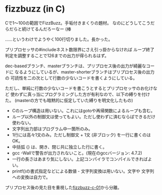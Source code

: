 fizzbuzz (in C)
===============
Cで1〜100の範囲でFizzBuzz。手垢付きまくりの題材。
なのにどうしてこうだらだらと続けてるんだろーなー (棒

……というわけでようやく100行切りました。長かった。

プリプロセッサの#includeネスト数限界にさえ引っ掛からなければ
ループ終了判定を調整することで126までの出力が得られるはず。

dec-basedブランチ、masterブランチは、プリプロセス後の出力が綺麗なコードに
なるようにしているが、master-shorterブランチはプリプロセス後の出力の
可読性を二の次として行数の少ないコードを書くようにしている。

ただし、単純に行数の少ないコードを書こうとするとプリプロセッサのお化けなど
使わずに真っ当にプログラミングした方が有利なので、以下の縛りを付けた。
(masterの方でも暗黙的に仮定していた縛りを明文化したもの)

* Cのループ構造は用いない。これにはgotoや再帰関数によるループも含む。
* ループ以外の制御文は使ってもよい。ただし使わずに済むならばできるだけ
  使わない。
* 文字列出力部はプログラム中一箇所のみ。
* 1行には高々1文のみ。ただし制御文 + 1文 (非ブロック) を一行に書くのはOK。
* 中括弧 {} は、開き、閉じ共に独立した行に書く。
* gcc -Wallで警告が出力されないこと。(現在のgccバージョン: 4.7.2)
* 一行の長さはあまり気にしない。上記コンパイラでコンパイルできればよい。
* printf()の書式指定などによる数値 - 文字列変換は用いない。文字や
  文字列への変換は自力で。

プリプロセス後の見た目を重視した[fizzbuzz-c-01](https://github.com/yoh2/fizzbuzz-c-01)から分離。
